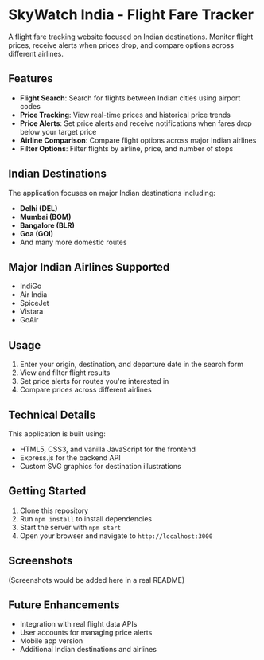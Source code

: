 # SkyWatch India - Flight Fare Tracker

A flight fare tracking website focused on Indian destinations. Monitor flight prices, receive alerts when prices drop, and compare options across different airlines.

## Features

- **Flight Search**: Search for flights between Indian cities using airport codes
- **Price Tracking**: View real-time prices and historical price trends
- **Price Alerts**: Set price alerts and receive notifications when fares drop below your target price
- **Airline Comparison**: Compare flight options across major Indian airlines
- **Filter Options**: Filter flights by airline, price, and number of stops

## Indian Destinations

The application focuses on major Indian destinations including:

- **Delhi (DEL)**
- **Mumbai (BOM)**
- **Bangalore (BLR)**
- **Goa (GOI)**
- And many more domestic routes

## Major Indian Airlines Supported

- IndiGo
- Air India
- SpiceJet
- Vistara
- GoAir

## Usage

1. Enter your origin, destination, and departure date in the search form
2. View and filter flight results
3. Set price alerts for routes you're interested in
4. Compare prices across different airlines

## Technical Details

This application is built using:
- HTML5, CSS3, and vanilla JavaScript for the frontend
- Express.js for the backend API
- Custom SVG graphics for destination illustrations

## Getting Started

1. Clone this repository
2. Run `npm install` to install dependencies
3. Start the server with `npm start`
4. Open your browser and navigate to `http://localhost:3000`

## Screenshots

(Screenshots would be added here in a real README)

## Future Enhancements

- Integration with real flight data APIs
- User accounts for managing price alerts
- Mobile app version
- Additional Indian destinations and airlines